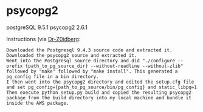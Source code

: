 # psycopg2

postgreSQL 9.5.1
psycopg2 2.6.1

Instructions (via [Dr-Z0idberg](https://www.reddit.com/r/aws/comments/3on09a/using_psycopg2_in_lambda/cw4s94n):

    Downloaded the Postgresql 9.4.3 source code and extracted it.
    Downloaded the psycopg2 source and extracted it.
    Went into the Postgresql source directory and did "./configure --prefix {path_to_pg_source_dir} --without-readline --without-zlib" followed by "make" followed by "make install". This generated a pg_config file in a bin directory.
    I then went into the psycopg2 directory and edited the setup.cfg file and set pg_config={path_to_pg_source/bin/pg_config} and static_libpq=1
    Then execute python setup.py build and copied the resulting psycopg2 package from the build directory into my local machine and bundle it inside the AWS package.

